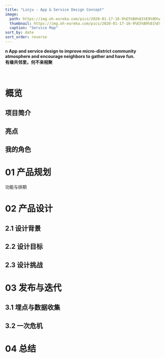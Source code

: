 ```yaml
---
title: "Linju - App & Service Design Concept"
image: 
  path: https://img.oh-eureka.com/pics/2020-01-17-16-9%E5%B0%81%E9%9D%A2.png
  thumbnail: https://img.oh-eureka.com/pics/2020-01-17-16-9%E5%B0%81%E9%9D%A2%E7%BC%A9%E7%95%A5%E5%9B%BE.png
  caption: "Service Map"
sort_by: date
sort_order: reverse
---
```

**n App and service design to improve micro-district community atmosphere and encourage neighbors to gather and have fun.** <br>
**有缘共邻里，何不来相聚**

<br/>

# 概览
## 项目简介

## 亮点

## 我的角色

# 01 产品规划
功能与排期


# 02 产品设计
## 2.1 设计背景

## 2.2 设计目标

## 2.3 设计挑战

# 03 发布与迭代
## 3.1 埋点与数据收集

## 3.2 一次危机

# 04 总结



